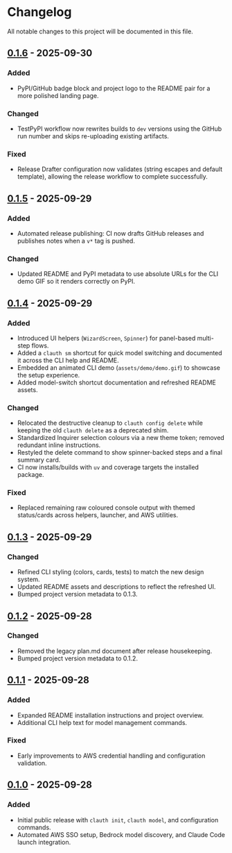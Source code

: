 # Changelog

All notable changes to this project will be documented in this file.

## [0.1.6] - 2025-09-30
### Added
- PyPI/GitHub badge block and project logo to the README pair for a more polished landing page.

### Changed
- TestPyPI workflow now rewrites builds to `dev` versions using the GitHub run number and skips re-uploading existing artifacts.

### Fixed
- Release Drafter configuration now validates (string escapes and default template), allowing the release workflow to complete successfully.

## [0.1.5] - 2025-09-29
### Added
- Automated release publishing: CI now drafts GitHub releases and publishes notes when a `v*` tag is pushed.

### Changed
- Updated README and PyPI metadata to use absolute URLs for the CLI demo GIF so it renders correctly on PyPI.

## [0.1.4] - 2025-09-29
### Added
- Introduced UI helpers (`WizardScreen`, `Spinner`) for panel-based multi-step flows.
- Added a `clauth sm` shortcut for quick model switching and documented it across the CLI help and README.
- Embedded an animated CLI demo (`assets/demo/demo.gif`) to showcase the setup experience.
- Added model-switch shortcut documentation and refreshed README assets.

### Changed
- Relocated the destructive cleanup to `clauth config delete` while keeping the old `clauth delete` as a deprecated shim.
- Standardized Inquirer selection colours via a new theme token; removed redundant inline instructions.
- Restyled the delete command to show spinner-backed steps and a final summary card.
- CI now installs/builds with `uv` and coverage targets the installed package.

### Fixed
- Replaced remaining raw coloured console output with themed status/cards across helpers, launcher, and AWS utilities.

## [0.1.3] - 2025-09-29
### Changed
- Refined CLI styling (colors, cards, tests) to match the new design system.
- Updated README assets and descriptions to reflect the refreshed UI.
- Bumped project version metadata to 0.1.3.

## [0.1.2] - 2025-09-28
### Changed
- Removed the legacy plan.md document after release housekeeping.
- Bumped project version metadata to 0.1.2.

## [0.1.1] - 2025-09-28
### Added
- Expanded README installation instructions and project overview.
- Additional CLI help text for model management commands.

### Fixed
- Early improvements to AWS credential handling and configuration validation.

## [0.1.0] - 2025-09-28
### Added
- Initial public release with `clauth init`, `clauth model`, and configuration commands.
- Automated AWS SSO setup, Bedrock model discovery, and Claude Code launch integration.

[0.1.6]: https://github.com/khordoo/clauth/releases/tag/v0.1.6
[0.1.5]: https://github.com/khordoo/clauth/releases/tag/v0.1.5
[0.1.4]: https://github.com/khordoo/clauth/releases/tag/v0.1.4
[0.1.3]: https://github.com/khordoo/clauth/releases/tag/v0.1.3
[0.1.2]: https://github.com/khordoo/clauth/releases/tag/v0.1.2
[0.1.1]: https://github.com/khordoo/clauth/releases/tag/v0.1.1
[0.1.0]: https://github.com/khordoo/clauth/releases/tag/v0.1.0
